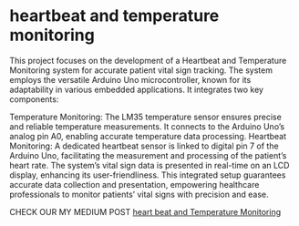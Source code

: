 # heartbeat and temperature monitoring
This project focuses on the development of a Heartbeat and Temperature Monitoring system for accurate patient vital sign tracking. The system employs the versatile Arduino Uno microcontroller, known for its adaptability in various embedded applications. It integrates two key components:

Temperature Monitoring: The LM35 temperature sensor ensures precise and reliable temperature measurements. It connects to the Arduino Uno’s analog pin A0, enabling accurate temperature data processing.
Heartbeat Monitoring: A dedicated heartbeat sensor is linked to digital pin 7 of the Arduino Uno, facilitating the measurement and processing of the patient’s heart rate.
The system’s vital sign data is presented in real-time on an LCD display, enhancing its user-friendliness. This integrated setup guarantees accurate data collection and presentation, empowering healthcare professionals to monitor patients’ vital signs with precision and ease.

CHECK OUR MY MEDIUM POST [heart beat and Temperature Monitoring](https://medium.com/@alaminahmad65653/simulation-of-heartbeat-and-temperature-monitoring-91c21d8fd711)
